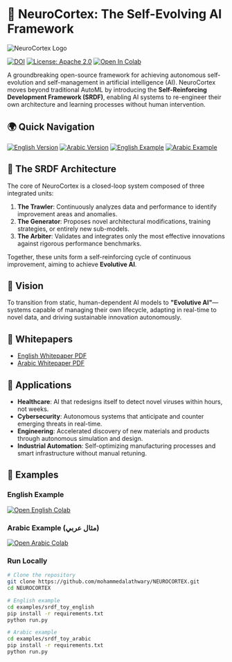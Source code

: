  # 🧠 NeuroCortex: The Self-Evolving AI Framework

![NeuroCortex Logo](https://raw.githubusercontent.com/mohammedalathwary/NEUROCORTEX/main/assets/neurocortex_logo.png)

[![DOI](https://zenodo.org/badge/DOI/10.5281/zenodo.16945431.svg)](https://doi.org/10.5281/zenodo.16945431)
[![License: Apache 2.0](https://img.shields.io/badge/License-Apache_2.0-blue.svg)](https://opensource.org/licenses/Apache-2.0)
[![Open In Colab](https://colab.research.google.com/assets/colab-badge.svg)](https://colab.research.google.com/github/mohammedalathwary/NEUROCORTEX/blob/main/notebooks/srdf_toy_colab.ipynb)

A groundbreaking open-source framework for achieving autonomous self-evolution and self-management in artificial intelligence (AI). NeuroCortex moves beyond traditional AutoML by introducing the **Self-Reinforcing Development Framework (SRDF)**, enabling AI systems to re-engineer their own architecture and learning processes without human intervention.

## 🌍 Quick Navigation
[![English Version](https://img.shields.io/badge/📖-English%20Documentation-blue)](#english-version)
[![Arabic Version](https://img.shields.io/badge/📖-النسخة%20العربية-green)](#arabic-version)
[![English Example](https://img.shields.io/badge/🧪-English%20Example-orange)](#english-example)
[![Arabic Example](https://img.shields.io/badge/🧪-مثال%20عربي-purple)](#arabic-example)

## 🧠 The SRDF Architecture

The core of NeuroCortex is a closed-loop system composed of three integrated units:

1.  **The Trawler**: Continuously analyzes data and performance to identify improvement areas and anomalies.  
2.  **The Generator**: Proposes novel architectural modifications, training strategies, or entirely new sub-models.  
3.  **The Arbiter**: Validates and integrates only the most effective innovations against rigorous performance benchmarks.  

Together, these units form a self-reinforcing cycle of continuous improvement, aiming to achieve **Evolutive AI**.

## 🚀 Vision

To transition from static, human-dependent AI models to **"Evolutive AI"**—systems capable of managing their own lifecycle, adapting in real-time to novel data, and driving sustainable innovation autonomously.

## 📄 Whitepapers

- [English Whitepaper PDF](https://github.com/mohammedalathwary/NEUROCORTEX/blob/main/Self_Evolving_AI_Whitepaper_EN_Final.pdf)  
- [Arabic Whitepaper PDF](https://github.com/mohammedalathwary/NEUROCORTEX/blob/main/%20Self_Evolving_AI_Whitepaper_AR_Final.pdf)  

## 🔮 Applications

*   **Healthcare**: AI that redesigns itself to detect novel viruses within hours, not weeks.  
*   **Cybersecurity**: Autonomous systems that anticipate and counter emerging threats in real-time.  
*   **Engineering**: Accelerated discovery of new materials and products through autonomous simulation and design.  
*   **Industrial Automation**: Self-optimizing manufacturing processes and smart infrastructure without manual retuning.  

## 🧪 Examples

### English Example
[![Open English Colab](https://colab.research.google.com/assets/colab-badge.svg)](https://colab.research.google.com/github/mohammedalathwary/NEUROCORTEX/blob/main/notebooks/srdf_toy_colab.ipynb)

### Arabic Example (مثال عربي)
[![Open Arabic Colab](https://colab.research.google.com/assets/colab-badge.svg)](https://colab.research.google.com/github/mohammedalathwary/NEUROCORTEX/blob/main/notebooks/srdf_toy_arabic.ipynb)

### Run Locally
```bash
# Clone the repository
git clone https://github.com/mohammedalathwary/NEUROCORTEX.git
cd NEUROCORTEX

# English example
cd examples/srdf_toy_english
pip install -r requirements.txt
python run.py

# Arabic example
cd examples/srdf_toy_arabic
pip install -r requirements.txt
python run.py
